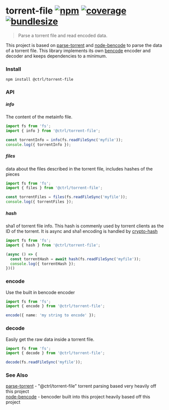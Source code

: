 # torrent-file [![npm](https://badgen.net/npm/v/@ctrl/torrent-file)](https://www.npmjs.com/package/@ctrl/torrent-file) [![coverage](https://badgen.net/codecov/c/github/scttcper/torrent-file)](https://codecov.io/gh/scttcper/torrent-file) [![bundlesize](https://badgen.net/bundlephobia/min/@ctrl/torrent-file)](https://bundlephobia.com/result?p=@ctrl/torrent-file)

> Parse a torrent file and read encoded data. 

This project is based on [parse-torrent](https://www.npmjs.com/package/parse-torrent) and [node-bencode](https://github.com/themasch/node-bencode) to parse the data of a torrent file. This library implements its own [bencode](http://www.bittorrent.org/beps/bep_0003.html) encoder and decoder and keeps dependencies to a minimum.

### Install
```console
npm install @ctrl/torrent-file
```

### API

##### info
The content of the metainfo file.
```ts
import fs from 'fs';
import { info } from '@ctrl/torrent-file';

const torrentInfo = info(fs.readFileSync('myfile'));
console.log({ torrentInfo });
```

##### files
data about the files described in the torrent file, includes hashes of the pieces
```ts
import fs from 'fs';
import { files } from '@ctrl/torrent-file';

const torrentFiles = files(fs.readFileSync('myfile'));
console.log({ torrentFiles });
```

##### hash
sha1 of torrent file info. This hash is commenly used by torrent clients as the ID of the torrent. It is async and sha1 encoding is handled by [crypto-hash](https://github.com/sindresorhus/crypto-hash)
```ts
import fs from 'fs';
import { hash } from '@ctrl/torrent-file';

(async () => {
  const torrentHash = await hash(fs.readFileSync('myfile'));
  console.log({ torrentHash });
})()
```

### encode
Use the built in bencode encoder
```ts
import fs from 'fs';
import { encode } from '@ctrl/torrent-file';

encode({ name: 'my string to encode' });
```

### decode
Easily get the raw data inside a torrent file.
```ts
import fs from 'fs';
import { decode } from '@ctrl/torrent-file';

decode(fs.readFileSync('myfile'));
```

### See Also
[parse-torrent](https://www.npmjs.com/package/parse-torrent) - "@ctrl/torrent-file" torrent parsing based very heavily off this project  
[node-bencode](https://github.com/themasch/node-bencode) - bencoder built into this project heavily based off this project   

